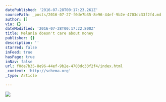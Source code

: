 ```yaml
---
datePublished: '2016-07-28T00:17:23.261Z'
sourcePath: _posts/2016-07-27-f0de7b35-8e96-44ef-9b2e-4703dc33f2f4.md
author: []
via: {}
dateModified: '2016-07-28T00:17:22.800Z'
title: Melania doesn't care about money
publisher: {}
description: ''
starred: false
inFeed: true
hasPage: true
inNav: false
url: f0de7b35-8e96-44ef-9b2e-4703dc33f2f4/index.html
_context: 'http://schema.org'
_type: Article

---
```

![](https://the-grid-user-content.s3-us-west-2.amazonaws.com/070e47f0-3db1-4ec9-a199-4b2693b33b66.jpg)